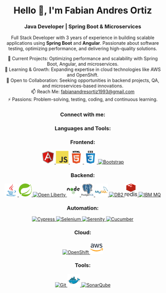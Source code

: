 <h1 align="center">Hello 👋, I'm Fabian Andres Ortiz</h1>
<h3 align="center">Java Developer |  Spring Boot & Microservices </h3>
<p align="center">
  Full Stack Developer with 3 years of experience in building scalable applications using <strong>Spring Boot</strong> and <strong>Angular</strong>. Passionate about software testing, optimizing performance, and delivering high-quality solutions.
</p>
<div align="center">
  🔭 Current Projects: Optimizing performance and scalability with Spring Boot, Angular, and microservices.<br>
  🌱 Learning & Growth: Expanding expertise in cloud technologies like AWS and OpenShift.<br>
  👯 Open to Collaboration: Seeking opportunities in backend projects, QA, and microservices-based innovations.<br>
  📫 Reach Me: <a href="mailto:fabianandresortiz1993@gmail.com">fabianandresortiz1993@gmail.com</a><br>
  ⚡ Passions: Problem-solving, testing, coding, and continuous learning.
</div>

<h3 align="center">Connect with me:</h3>
<div align="center">


</div>



<h3 align="center">Languages and Tools:</h3>

<div align="center">

  <!-- Frontend -->
  <h3>Frontend:</h3>
  <p>
    <a href="https://angular.io/" target="_blank">
      <img src="https://raw.githubusercontent.com/devicons/devicon/master/icons/angularjs/angularjs-original.svg" alt="Angular" width="40" height="40"/>
    </a>
    <a href="https://developer.mozilla.org/en-US/docs/Web/JavaScript" target="_blank">
      <img src="https://raw.githubusercontent.com/devicons/devicon/master/icons/javascript/javascript-original.svg" alt="JavaScript" width="40" height="40"/>
    </a>
    <a href="https://developer.mozilla.org/en-US/docs/Web/HTML" target="_blank">
      <img src="https://raw.githubusercontent.com/devicons/devicon/master/icons/html5/html5-original-wordmark.svg" alt="HTML5" width="40" height="40"/>
    </a>
    <a href="https://developer.mozilla.org/en-US/docs/Web/CSS" target="_blank">
      <img src="https://raw.githubusercontent.com/devicons/devicon/master/icons/css3/css3-original-wordmark.svg" alt="CSS3" width="40" height="40"/>
    </a>
    <a href="https://getbootstrap.com/" target="_blank">
      <img src="https://upload.wikimedia.org/wikipedia/commons/thumb/b/b2/Bootstrap_logo.svg/800px-Bootstrap_logo.svg.png" alt="Bootstrap" width="40" height="40"/>
    </a>
  </p>

  <!-- Backend -->
  <h3>Backend:</h3>
  <p>
    <a href="https://www.java.com" target="_blank">
      <img src="https://raw.githubusercontent.com/devicons/devicon/master/icons/java/java-original.svg" alt="Java" width="40" height="40"/>
    </a>
    <a href="https://spring.io/projects/spring-boot" target="_blank">
      <img src="https://raw.githubusercontent.com/devicons/devicon/master/icons/spring/spring-original.svg" alt="Spring Boot" width="40" height="40"/>
    </a>
    <a href="https://openliberty.io/" target="_blank">
      <img src="https://openliberty.io/img/twitter_card.jpg" alt="Open Liberty" width="40" height="40"/>
    </a>
    <a href="https://nodejs.org/" target="_blank">
      <img src="https://raw.githubusercontent.com/devicons/devicon/master/icons/nodejs/nodejs-original-wordmark.svg" alt="Node.js" width="40" height="40"/>
    </a>
    <a href="https://www.postgresql.org/" target="_blank">
      <img src="https://raw.githubusercontent.com/devicons/devicon/master/icons/postgresql/postgresql-original-wordmark.svg" alt="PostgreSQL" width="40" height="40"/>
    </a>
    <a href="https://www.mysql.com/" target="_blank">
      <img src="https://raw.githubusercontent.com/devicons/devicon/master/icons/mysql/mysql-original-wordmark.svg" alt="MySQL" width="40" height="40"/>
    </a>
    <a href="https://www.ibm.com/products/db2" target="_blank">
      <img src="https://www.bacula.lat/wp-content/uploads/2019/05/db2logo.png" alt="DB2" width="40" height="40"/>
    </a>
    <a href="https://redis.io/" target="_blank">
      <img src="https://raw.githubusercontent.com/devicons/devicon/master/icons/redis/redis-original-wordmark.svg" alt="Redis" width="40" height="40"/>
    </a>
    <a href="https://www.ibm.com/products/mq" target="_blank">
      <img src="https://media.licdn.com/dms/image/C4D12AQEVn0_WIaZ-IQ/article-cover_image-shrink_720_1280/0/1593766791164?e=2147483647&v=beta&t=gMWwLb5pM_RRpGOFB0fBOKVshUwBT7OT8wgW5hK7gTk" alt="IBM MQ" width="40" height="40"/>
    </a>
  </p>

  <!-- Automation -->
  <h3>Automation:</h3>
  <p>
    <a href="https://www.cypress.io/" target="_blank">
      <img src="https://avatars.githubusercontent.com/u/8908513?s=200&v=4" alt="Cypress" width="40" height="40"/>
    </a>
    <a href="https://www.selenium.dev/" target="_blank">
      <img src="https://upload.wikimedia.org/wikipedia/commons/d/d5/Selenium_Logo.png" alt="Selenium" width="40" height="40"/>
    </a>
    <a href="https://serenity-bdd.github.io/theserenitybook/" target="_blank">
      <img src="https://encrypted-tbn0.gstatic.com/images?q=tbn:ANd9GcQmni9V7teSJRVEqr6OZKupg89STGn1myN3Jw&s" alt="Serenity" width="40" height="40"/>
    </a>
    <a href="https://cucumber.io/" target="_blank">
      <img src="https://avatars.githubusercontent.com/u/320565?s=200&v=4" alt="Cucumber" width="40" height="40"/>
    </a>
  </p>

  <!-- Cloud -->
  <h3>Cloud:</h3>
  <p>
    <a href="https://www.openshift.com/" target="_blank">
      <img src="https://www.vectorlogo.zone/logos/openshift/openshift-icon.svg" alt="OpenShift" width="40" height="40"/>
    </a>
    <a href="https://aws.amazon.com/" target="_blank">
      <img src="https://raw.githubusercontent.com/devicons/devicon/master/icons/amazonwebservices/amazonwebservices-original-wordmark.svg" alt="AWS" width="40" height="40"/>
    </a>
  </p>
  <!-- Tools -->
  <h3>Tools:</h3>
  <p>
    <a href="https://git-scm.com/" target="_blank">
      <img src="https://www.vectorlogo.zone/logos/git-scm/git-scm-icon.svg" alt="Git" width="40" height="40"/>
    </a>
    <a href="https://www.docker.com/" target="_blank">
      <img src="https://raw.githubusercontent.com/devicons/devicon/master/icons/docker/docker-original.svg" alt="Docker" width="40" height="40"/>
    </a>
  <!-- SonarQube -->
  <a href="https://www.sonarqube.org/" target="_blank">
    <img src="https://cdn.jsdelivr.net/gh/devicons/devicon/icons/sonarqube/sonarqube-original.svg" alt="SonarQube" width="40" height="40"/>
  </a>

  </p>

</div>

